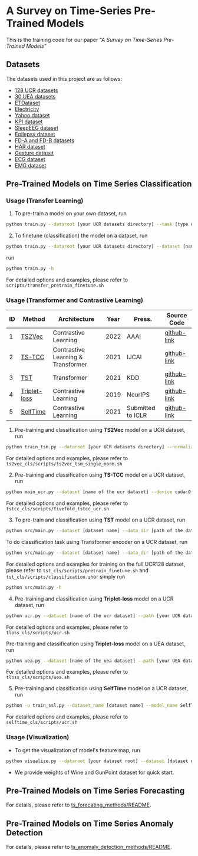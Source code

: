 # A Survey on Time-Series Pre-Trained Models

This is the training code for our paper *"A Survey on Time-Series Pre-Trained Models"*

## Datasets
The datasets used in this project are as follows:
* [128 UCR datasets](https://www.cs.ucr.edu/~eamonn/time_series_data_2018/UCRArchive_2018.zip)
* [30 UEA datasets](http://www.timeseriesclassification.com/Downloads/Archives/Multivariate2018_arff.zip)
* [ETDataset](https://archive.ics.uci.edu/ml/datasets/ElectricityLoadDiagrams20112014)
* [Electricity](https://archive.ics.uci.edu/ml/datasets/ElectricityLoadDiagrams20112014)
* [Yahoo dataset](https://webscope.sandbox.yahoo.com/catalog.php?datatype=s&did=70) 
* [KPI dataset](http://test-10056879.file.myqcloud.com/10056879/test/20180524_78431960010324/KPI%E5%BC%82%E5%B8%B8%E6%A3%80%E6%B5%8B%E5%86%B3%E8%B5%9B%E6%95%B0%E6%8D%AE%E9%9B%86.zip)
* [SleepEEG dataset](https://www.physionet.org/content/sleep-edfx/1.0.0/) 
* [Epilepsy dataset](https://repositori.upf.edu/handle/10230/42894) 
* [FD-A and FD-B datasets](https://mb.uni-paderborn.de/en/kat/main-research/datacenter/bearing-datacenter/data-sets-and-download) 
* [HAR dataset](https://archive.ics.uci.edu/ml/datasets/Human+Activity+Recognition+Using+Smartphones) 
* [Gesture dataset](http://www.timeseriesclassification.com/description.php?Dataset=UWaveGestureLibrary) 
* [ECG dataset](https://physionet.org/content/challenge-2017/1.0.0/) 
* [EMG dataset](https://physionet.org/content/emgdb/1.0.0/) 

## Pre-Trained Models on Time Series Classification
### Usage (Transfer Learning)
1. To pre-train a model on your own dataset, run

```bash
python train.py --dataroot [your UCR datasets directory] --task [type of pre-training task: classification or reconstruction] --dataset [name of the dataset you want to pretrain on] --backbone [fcn or dilated] --mode pretrain ...
```

2. To finetune (classification) the model on a dataset, run

```bash
python train.py --dataroot [your UCR datasets directory] --dataset [name of the dataset you want to finetune on] --source_dataset [the dataset you pretrained on] --save_dir [the directory to save the pretrained weights] --mode finetune ...

```

run 
```bash 
python train.py -h
```

For detailed options and examples, please refer to ```scripts/transfer_pretrain_finetune.sh```

### Usage (Transformer and Contrastive Learning)
|  ID   | Method  | Architecture | Year | Press. | Source Code |
|  ----  | ----  | ----  | ----  | ----  | ---- | 
| 1  | [TS2Vec](https://www.aaai.org/AAAI22Papers/AAAI-8809.YueZ.pdf) | Contrastive Learning |2022 | AAAI | [github-link](https://github.com/yuezhihan/ts2vec) |
| 2  | [TS-TCC](https://www.ijcai.org/proceedings/2021/0324.pdf) | Contrastive Learning & Transformer | 2021 | IJCAI | [github-link](https://github.com/emadeldeen24/TS-TCC) |
| 3  | [TST](https://dl.acm.org/doi/10.1145/3447548.3467401) | Transformer | 2021 | KDD | [github-link](https://github.com/gzerveas/mvts_transformer) |
| 4  | [Triplet-loss](https://papers.nips.cc/paper/2019/hash/53c6de78244e9f528eb3e1cda69699bb-Abstract.html) | Contrastive Learning | 2019 | NeurIPS | [github-link](https://github.com/White-Link/UnsupervisedScalableRepresentationLearningTimeSeries) |
| 5  | [SelfTime](https://openreview.net/pdf?id=qFQTP00Q0kp) | Contrastive Learning | 2021 | Submitted to ICLR | [github-link](https://github.com/haoyfan/SelfTime) |


1. Pre-training and classification using **TS2Vec** model on a UCR dataset, run
```bash 
python train_tsm.py --dataroot [your UCR datasets directory] --normalize_way single ...
```

For detailed options and examples, please refer to ```ts2vec_cls/scripts/ts2vec_tsm_single_norm.sh```

2. Pre-training and classification using **TS-TCC** model on a UCR dataset, run
```bash 
python main_ucr.py --dataset [name of the ucr dataset] --device cuda:0 --save_csv_name tstcc_ucr_ --seed 42;
```

For detailed options and examples, please refer to ```tstcc_cls/scripts/fivefold_tstcc_ucr.sh```

3. To pre-train and classification using **TST** model on a UCR dataset, run
```bash 
python src/main.py --dataset [dataset name] --data_dir [path of the dataset] --batch_size [batch size] --task pretrain_and_finetune --epochs
```

To do classification task using Transformer encoder on a UCR dataset, run
```bash
python src/main.py --dataset [dataset name] --data_dir [path of the dataset] --batch_size [batch size] --task classification --epochs
```

For detailed options and examples for training on the full UCR128 dataset, please refer to ```tst_cls/scripts/pretrain_finetune.sh``` and ```tst_cls/scripts/classification.sh```or simply run 
```bash
python src/main.py -h
```

4. Pre-training and classification using **Triplet-loss** model on a UCR dataset, run
```bash 
python ucr.py --dataset [name of the ucr dataset] --path [your UCR datasets directory] --hyper [hyperparameters file path(./default_hyperparameters.json for default option)] --cuda
```

For detailed options and examples, please refer to ```tloss_cls/scripts/ucr.sh```

Pre-training and classification using **Triplet-loss** model on a UEA dataset, run
```bash 
python uea.py --dataset [name of the uea dataset] --path [your UEA datasets directory] --hyper [hyperparameters file path(./default_hyperparameters.json for default option)] --cuda
```

For detailed options and examples, please refer to ```tloss_cls/scripts/uea.sh```


5. Pre-training and classification using **SelfTime** model on a UCR dataset, run
```bash
python -u train_ssl.py --dataset_name [dataset name] --model_name SelfTime --ucr_path [your UCR datasets directory] --random_seed 42
```

For detailed options and examples, please refer to ```selftime_cls/scripts/ucr.sh```

### Usage (Visualization)
* To get the visualization of model's feature map, run
```bash
python visualize.py --dataroot [your dataset root] --dataset [dataset name] --backbone [encoder backbone] --graph [cam, heatmap or tsne] 
```
* We provide weights of Wine and GunPoint dataset for quick start. 

## Pre-Trained Models on Time Series Forecasting
For details, please refer to [ts_forecating_methods/README](https://github.com/qianlima-lab/transfer-to-transformer-tsm/blob/master/ts_forecasting_methods/README.md).

## Pre-Trained Models on Time Series Anomaly Detection
For details, please refer to [ts_anomaly_detection_methods/README](https://github.com/qianlima-lab/transfer-to-transformer-tsm/blob/master/ts_anomaly_detection_methods/README.md).